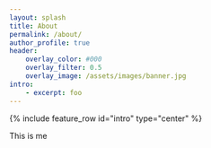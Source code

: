 ```yaml
---
layout: splash
title: About
permalink: /about/
author_profile: true
header:
    overlay_color: #000
    overlay_filter: 0.5
    overlay_image: /assets/images/banner.jpg
intro:
    - excerpt: foo
---
```


{% include feature_row id="intro" type="center" %}

This is me